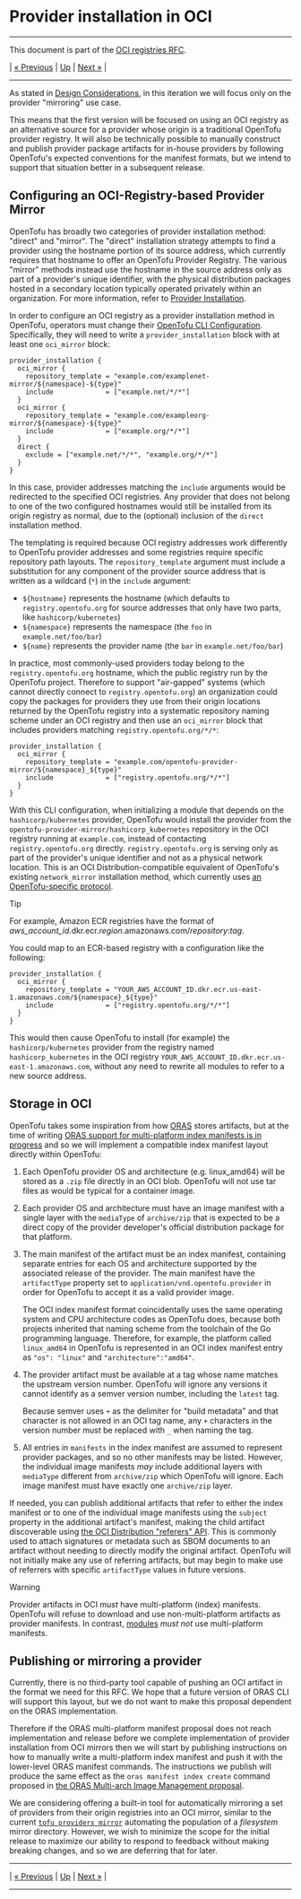 # Provider installation in OCI

---

This document is part of the [OCI registries RFC](../20241206-oci-registries.md).

| [« Previous](3-design-considerations.md) | [Up](../20241206-oci-registries.md) | [Next »](5-modules.md) |

---

As stated in [Design Considerations](3-design-considerations.md), in this iteration we will focus only on the provider "mirroring" use case.

This means that the first version will be focused on using an OCI registry as an alternative source for a provider whose origin is a traditional OpenTofu provider registry. It will also be technically possible to manually construct and publish provider package artifacts for in-house providers by following OpenTofu's expected conventions for the manifest formats, but we intend to support that situation better in a subsequent release.

## Configuring an OCI-Registry-based Provider Mirror

OpenTofu has broadly two categories of provider installation method: "direct" and "mirror". The "direct" installation strategy attempts to find a provider using the hostname portion of its source address, which currently requires that hostname to offer an OpenTofu Provider Registry. The various "mirror" methods instead use the hostname in the source address only as part of a provider's unique identifier, with the physical distribution packages hosted in a secondary location typically operated privately within an organization. For more information, refer to [Provider Installation](https://opentofu.org/docs/cli/config/config-file/#provider-installation).

In order to configure an OCI registry as a provider installation method in OpenTofu, operators must change their [OpenTofu CLI Configuration](https://opentofu.org/docs/cli/config/config-file/). Specifically, they will need to write a `provider_installation` block with at least one `oci_mirror` block:

```hcl
provider_installation {
  oci_mirror {
    repository_template = "example.com/examplenet-mirror/${namespace}-${type}"
    include             = ["example.net/*/*"]
  }
  oci_mirror {
    repository_template = "example.com/exampleorg-mirror/${namespace}-${type}"
    include             = ["example.org/*/*"]
  }
  direct {
    exclude = ["example.net/*/*", "example.org/*/*"]
  }
}
```

In this case, provider addresses matching the `include` arguments would be redirected to the specified OCI registries. Any provider that does not belong to one of the two configured hostnames would still be installed from its origin registry as normal, due to the (optional) inclusion of the `direct` installation method.

The templating is required because OCI registry addresses work differently to OpenTofu provider addresses and some registries require specific repository path layouts. The `repository_template` argument must include a substitution for any component of the provider source address that is written as a wildcard (`*`) in the `include` argument:

* `${hostname}` represents the hostname (which defaults to `registry.opentofu.org` for source addresses that only have two parts, like `hashicorp/kubernetes`)
* `${namespace}` represents the namespace (the `foo` in `example.net/foo/bar`)
* `${name}` represents the provider name (the `bar` in `example.net/foo/bar`)

In practice, most commonly-used providers today belong to the `registry.opentofu.org` hostname, which the public registry run by the OpenTofu project. Therefore to support "air-gapped" systems (which cannot directly connect to `registry.opentofu.org`) an organization could copy the packages for providers they use from their origin locations returned by the OpenTofu registry into a systematic repository naming scheme under an OCI registry and then use an `oci_mirror` block that includes providers matching `registry.opentofu.org/*/*`:

```hcl
provider_installation {
  oci_mirror {
    repository_template = "example.com/opentofu-provider-mirror/${namespace}_${type}"
    include             = ["registry.opentofu.org/*/*"]
  }
}
```

With this CLI configuration, when initializing a module that depends on the `hashicorp/kubernetes` provider, OpenTofu would install the provider from the `opentofu-provider-mirror/hashicorp_kubernetes` repository in the OCI registry running at `example.com`, instead of contacting `registry.opentofu.org` directly. `registry.opentofu.org` is serving only as part of the provider's unique identifier and not as a physical network location. This is an OCI Distribution-compatible equivalent of OpenTofu's existing `network_mirror` installation method, which currently uses [an OpenTofu-specific protocol](https://opentofu.org/docs/internals/provider-network-mirror-protocol/).

> [!TIP]
> For example, Amazon ECR registries have the format of *aws_account_id*.dkr.ecr.*region*.amazonaws.com/*repository*:*tag*.
> 
> You could map to an ECR-based registry with a configuration like the following:
> 
> ```hcl
> provider_installation {
>   oci_mirror {
>     repository_template = "YOUR_AWS_ACCOUNT_ID.dkr.ecr.us-east-1.amazonaws.com/${namespace}_${type}"
>     include             = ["registry.opentofu.org/*/*"]
>   }
> }
> ```
> 
> This would then cause OpenTofu to install (for example) the `hashicorp/kubernetes` provider from the registry named `hashicorp_kubernetes` in the OCI registry `YOUR_AWS_ACCOUNT_ID.dkr.ecr.us-east-1.amazonaws.com`, without any need to rewrite all modules to refer to a new source address.

## Storage in OCI

OpenTofu takes some inspiration from how [ORAS](1-oci-primer.md#oras) stores artifacts, but at the time of writing [ORAS support for multi-platform index manifests is in progress](https://github.com/oras-project/oras/pull/1514) and so we will implement a compatible index manifest layout directly within OpenTofu:

1. Each OpenTofu provider OS and architecture (e.g. linux_amd64) will be stored as a `.zip` file directly in an OCI blob. OpenTofu will not use tar files as would be typical for a container image.
2. Each provider OS and architecture must have an image manifest with a single layer with the `mediaType` of `archive/zip` that is expected to be a direct copy of the provider developer's official distribution package for that platform.
3. The main manifest of the artifact must be an index manifest, containing separate entries for each OS and architecture supported by the associated release of the provider. The main manifest have the `artifactType` property set to `application/vnd.opentofu.provider` in order for OpenTofu to accept it as a valid provider image.

    The OCI index manifest format coincidentally uses the same operating system and CPU architecture codes as OpenTofu does, because both projects inherited that naming scheme from the toolchain of the Go programming language. Therefore, for example, the platform called `linux_amd64` in OpenTofu is represented in an OCI index manifest entry as `"os": "linux"` and `"architecture":"amd64"`.
4. The provider artifact must be available at a tag whose name matches the upstream version number. OpenTofu will ignore any versions it cannot identify as a semver version number, including the `latest` tag.

    Because semver uses `+` as the delimiter for "build metadata" and that character is not allowed in an OCI tag name, any `+` characters in the version number must be replaced with `_` when naming the tag.
5. All entries in `manifests` in the index manifest are assumed to represent provider packages, and so no other manifests may be listed. However, the individual image manifests _may_ include additional layers with `mediaType` different from `archive/zip` which OpenTofu will ignore. Each image manifest must have exactly one `archive/zip` layer.

If needed, you can publish additional artifacts that refer to either the index manifest or to one of the individual image manifests using the `subject` property in the additional artifact's manifest, making the child artifact discoverable using [the OCI Distribution "referers" API](https://github.com/opencontainers/distribution-spec/blob/main/spec.md#listing-referrers). This is commonly used to attach signatures or metadata such as SBOM documents to an artifact without needing to directly modify the original artifact. OpenTofu will not initially make any use of referring artifacts, but may begin to make use of referrers with specific `artifactType` values in future versions.

> [!WARNING]
> Provider artifacts in OCI *must* have multi-platform (index) manifests. OpenTofu will refuse to download and use non-multi-platform artifacts as provider manifests. In contrast, [modules](5-modules.md) *must not* use multi-platform manifests.

## Publishing or mirroring a provider

Currently, there is no third-party tool capable of pushing an OCI artifact in the format we need for this RFC. We hope that a future version of ORAS CLI will support this layout, but we do not want to make this proposal dependent on the ORAS implementation.

Therefore if the ORAS multi-platform manifest proposal does not reach implementation and release before we complete implementation of provider installation from OCI mirrors then we will start by publishing instructions on how to manually write a multi-platform index manifest and push it with the lower-level ORAS manifest commands. The instructions we publish will produce the same effect as the `oras manifest index create` command proposed in [the ORAS Multi-arch Image Management proposal](https://github.com/oras-project/oras/blob/fb6e94d00e59ea6d468cbf8656cf760ef7f1751c/docs/proposals/multi-arch-image-mgmt.md).

We are considering offering a built-in tool for automatically mirroring a set of providers from their origin registries into an OCI mirror, similar to the current [`tofu providers mirror`](https://opentofu.org/docs/cli/commands/providers/mirror/) automating the population of a _filesystem_ mirror directory. However, we wish to minimize the scope for the initial release to maximize our ability to respond to feedback without making breaking changes, and so we are deferring that for later.

---

| [« Previous](3-design-considerations.md) | [Up](../20241206-oci-registries.md) | [Next »](5-modules.md) |

---
